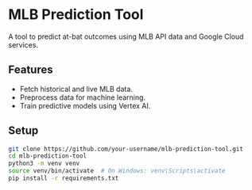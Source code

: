 # MLB Prediction Tool

A tool to predict at-bat outcomes using MLB API data and Google Cloud services.

## Features

- Fetch historical and live MLB data.
- Preprocess data for machine learning.
- Train predictive models using Vertex AI.

## Setup

```bash
git clone https://github.com/your-username/mlb-prediction-tool.git
cd mlb-prediction-tool
python3 -m venv venv
source venv/bin/activate  # On Windows: venv\Scripts\activate
pip install -r requirements.txt
```
